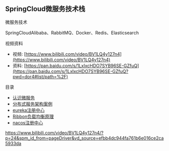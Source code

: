 ## SpringCloud微服务技术栈

微服务技术

SpringCloudAlibaba、RabbitMQ、Docker、Redis、Elasticsearch

视频资料

- 视频: [https://www.bilibili.com/video/BV1LQ4y127n4](https://www.bilibili.com/video/BV1LQ4y127n4)
- 资料: [https://pan.baidu.com/s/1LxIxcHDO7SYB96SE-GZfuQ](https://pan.baidu.com/s/1LxIxcHDO7SYB96SE-GZfuQ?pwd=dor4#list/path=%2F)

目录

- [认识微服务](blog/microservices/microservices-start.md)
- [分布式服务架构案例](/blog/microservices/microservices-example.md)
- [eureka注册中心](/blog/microservices/microservices-eureka.md)
- [Ribbon负载均衡原理](/blog/microservices/microservices-ribbon.md)
- [nacos注册中心](/blog/microservices/microservices-nacos.md)


https://www.bilibili.com/video/BV1LQ4y127n4/?p=24&spm_id_from=pageDriver&vd_source=efbb4dc944fa761b6e016ce2ca5933da